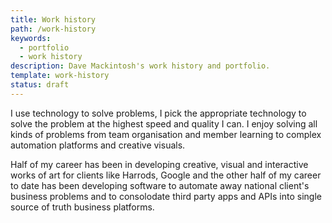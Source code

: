 ```yaml
---
title: Work history
path: /work-history
keywords:
  - portfolio
  - work history
description: Dave Mackintosh's work history and portfolio.
template: work-history
status: draft
---
```


I use technology to solve problems, I pick the appropriate technology to solve the problem at the highest speed and quality I can. I enjoy solving all kinds of problems from team organisation and member learning to complex automation platforms and creative visuals.

Half of my career has been in developing creative, visual and interactive works of art for clients like Harrods, Google and the other half of my career to date has been developing software to automate away national client's business problems and to consolodate third party apps and APIs into single source of truth business platforms.

